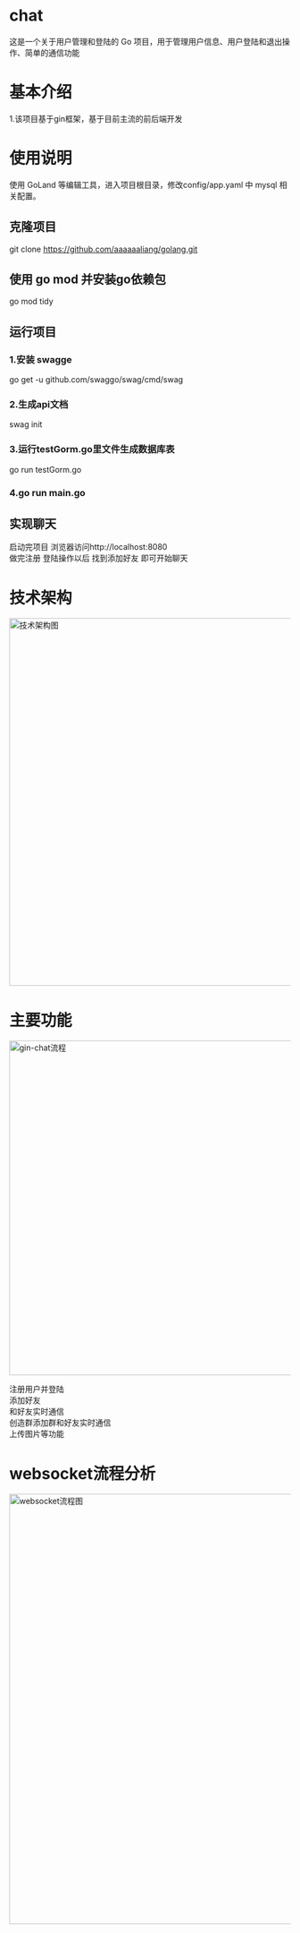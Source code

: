 # chat
这是一个关于用户管理和登陆的 Go 项目，用于管理用户信息、用户登陆和退出操作、简单的通信功能
# 基本介绍
1.该项目基于gin框架，基于目前主流的前后端开发
# 使用说明
使用 GoLand 等编辑工具，进入项目根目录，修改config/app.yaml 中 mysql 相关配置。
## 克隆项目
git clone https://github.com/aaaaaaliang/golang.git
##  使用 go mod 并安装go依赖包
go mod tidy
## 运行项目 
### 1.安装 swagge
go get -u github.com/swaggo/swag/cmd/swag  
### 2.生成api文档  
swag init
### 3.运行testGorm.go里文件生成数据库表  
go run testGorm.go
### 4.go run main.go  

## 实现聊天
启动完项目 浏览器访问http://localhost:8080  
做完注册 登陆操作以后 找到添加好友 即可开始聊天

# 技术架构
<img width="657" alt="技术架构图" src="https://github.com/aaaaaaliang/chat/assets/117182742/9d67e6d3-5700-4599-99d0-ad1df197d4e7">


# 主要功能
<img width="598" alt="gin-chat流程" src="https://github.com/aaaaaaliang/chat/assets/117182742/ff642685-5852-487d-9148-64a23e7f5daf">

注册用户并登陆  
添加好友  
和好友实时通信  
创造群添加群和好友实时通信  
上传图片等功能

# websocket流程分析
<img width="769" alt="websocket流程图" src="https://github.com/aaaaaaliang/chat/assets/117182742/ec7ed5b8-ecc2-4da7-8aed-4185dc546822">
